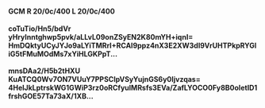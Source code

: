 #### GCM R 20/0c/400 L 20/0c/400
**coTuTio/Hn5/bdVr**<br/>**yHryInntghwp5pvk/aLLvL09onZSyEN2K80mYH+iqnI=**<br/>**HmDQktyUCyJYJo9aLYiTMRrI+RCAl9ppz4nX3E2XW3dl9VrUHTPkpRYGliG5tFMuMOdMs7xYiHLGKPpT...**<br/><br/>
**mnsDAa2/H5b2tHXU**<br/>**KuATCQ0Wv7ON7VUuY7PPSClpVSyYujnGS6y0Ijvzqas=**<br/>**4HelJkLptrskWG1GWiP3rz0oRCfyulMRsfs3EVa/ZafLYOCO0Fy8B0oletlD1frshGOE57Ta73aX/1XB...**